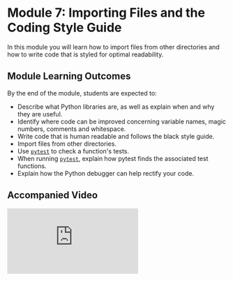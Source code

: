 # Module 7: Importing Files and the Coding Style Guide

In this module you will learn how to import files from other directories and how to write code that is styled for optimal readability.

## Module Learning Outcomes

By the end of the module, students are expected to:

- Describe what Python libraries are, as well as explain when and why they are useful.
- Identify where code can be improved concerning variable names, magic numbers, comments and whitespace.
- Write code that is human readable and follows the black style guide.
- Import files from other directories.
- Use [`pytest`](https://docs.pytest.org/en/stable/) to check a function's tests.
- When running [`pytest`](https://docs.pytest.org/en/stable/), explain how pytest finds the associated test functions.
- Explain how the Python debugger can help rectify your code.

## Accompanied Video 

<div class="youtube">
<iframe class="responsive-iframe" src="https://www.youtube.com/embed/SbtORPZ2l6w?rel=0?start=0&end=48" frameborder="0" allow="accelerometer; autoplay="0"; encrypted-media; gyroscope; picture-in-picture" allowfullscreen></iframe>
</div>
